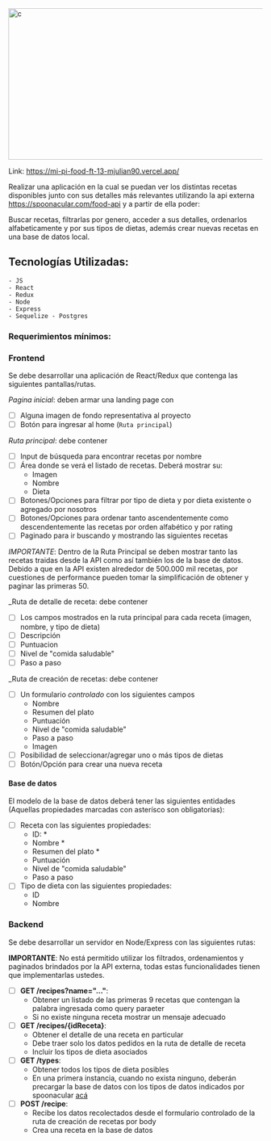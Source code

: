 
<img src="https://external-content.duckduckgo.com/iu/?u=https%3A%2F%2Fcasapropiacolombia.com%2Fsites%2Fdefault%2Ffiles%2F2019-12%2F3_0.jpg&f=1&nofb=1" alt="c" width="1000" height="300"/>


Link: https://mi-pi-food-ft-13-mjulian90.vercel.app/


Realizar una aplicación en la cual se puedan ver los distintas recetas disponibles junto con sus detalles más relevantes utilizando la api externa https://spoonacular.com/food-api y a partir de ella poder:

Buscar recetas, filtrarlas por genero, acceder a sus detalles, ordenarlos alfabeticamente y por sus tipos de dietas, además crear nuevas recetas en una base de datos local.

## Tecnologías Utilizadas:

    - JS
    - React
    - Redux
    - Node
    - Express
    - Sequelize - Postgres


### Requerimientos mínimos:

### Frontend

Se debe desarrollar una aplicación de React/Redux que contenga las siguientes pantallas/rutas.

_Pagina inicial_: deben armar una landing page con
- [ ] Alguna imagen de fondo representativa al proyecto
- [ ] Botón para ingresar al home (`Ruta principal`)

_Ruta principal_: debe contener
- [ ] Input de búsqueda para encontrar recetas por nombre
- [ ] Área donde se verá el listado de recetas. Deberá mostrar su:
  - Imagen
  - Nombre
  - Dieta
- [ ] Botones/Opciones para filtrar por tipo de dieta  y por dieta existente o agregado por nosotros
- [ ] Botones/Opciones para ordenar tanto ascendentemente como descendentemente las recetas por orden alfabético y por rating
- [ ] Paginado para ir buscando y mostrando las siguientes recetas

_IMPORTANTE_: Dentro de la Ruta Principal se deben mostrar tanto las recetas traidas desde la API como así también los de la base de datos. Debido a que en la API existen alrededor de 500.000 mil recetas, por cuestiones de performance pueden tomar la simplificación de obtener y paginar las primeras 50.

_Ruta de detalle de receta: debe contener
- [ ] Los campos mostrados en la ruta principal para cada receta (imagen, nombre, y tipo de dieta)
- [ ] Descripción
- [ ] Puntuacion
- [ ] Nivel de "comida saludable"
- [ ] Paso a paso
 
_Ruta de creación de recetas: debe contener
- [ ] Un formulario _controlado_ con los siguientes campos
   - Nombre
  - Resumen del plato
  - Puntuación
  - Nivel de "comida saludable"
  - Paso a paso
  - Imagen
- [ ] Posibilidad de seleccionar/agregar uno o más tipos de dietas
- [ ] Botón/Opción para crear una nueva receta

#### Base de datos

El modelo de la base de datos deberá tener las siguientes entidades (Aquellas propiedades marcadas con asterísco son obligatorias):

- [ ] Receta con las siguientes propiedades:
  - ID: *
  - Nombre *
  - Resumen del plato *
  - Puntuación
  - Nivel de "comida saludable"
  - Paso a paso
- [ ] Tipo de dieta con las siguientes propiedades:
  - ID
  - Nombre


### Backend

Se debe desarrollar un servidor en Node/Express con las siguientes rutas:

__IMPORTANTE__: No está permitido utilizar los filtrados, ordenamientos y paginados brindados por la API externa, todas estas funcionalidades tienen que implementarlas ustedes.

- [ ] __GET /recipes?name="..."__:
  - Obtener un listado de las primeras 9 recetas que contengan la palabra ingresada como query paraeter
  - Si no existe ninguna receta mostrar un mensaje adecuado
- [ ] __GET /recipes/{idReceta}__:
  - Obtener el detalle de una receta en particular
  - Debe traer solo los datos pedidos en la ruta de detalle de receta
  - Incluir los tipos de dieta asociados
- [ ] __GET /types__:
  - Obtener todos los tipos de dieta posibles
  - En una primera instancia, cuando no exista ninguno, deberán precargar la base de datos con los tipos de datos indicados por spoonacular [acá](https://spoonacular.com/food-api/docs#Diets)
- [ ] __POST /recipe__:
  - Recibe los datos recolectados desde el formulario controlado de la ruta de creación de recetas por body
  - Crea una receta en la base de datos
